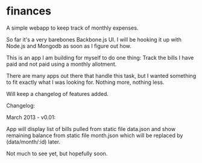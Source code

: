 finances
========

A simple webapp to keep track of monthly expenses.  

So far it's a very barebones Backbone.js UI.  I will be hooking it up with Node.js and Mongodb as soon as I figure out how. 

This is an app I am building for myself to do one thing:  Track the bills I have paid and not paid using a monthly allotment. 

There are many apps out there that handle this task, but I wanted something to fit exactly what I was looking for.  Nothing more, nothing less.  

Will keep a changelog of features added.  

Changelog:

March 2013 - v0.01:

App will display list of bills pulled from static file data.json and show remaining balance from static file month.json which will be replaced by (data/month/:id) later.

Not much to see yet, but hopefully soon.
